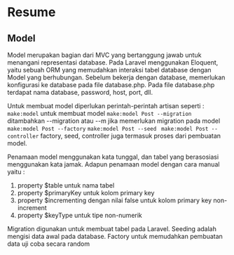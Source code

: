 # Resume
## Model
Model merupakan bagian dari MVC yang bertanggung jawab untuk menangani representasi database. Pada Laravel menggunakan Eloquent, yaitu sebuah ORM yang memudahkan interaksi tabel database dengan Model yang berhubungan. Sebelum bekerja dengan database, memerlukan konfigurasi ke database pada file database.php. Pada file database.php terdapat nama database, password, host, port, dll.

Untuk membuat model diperlukan perintah-perintah artisan seperti :
``make:model`` 
untuk membuat model 
``make:model Post --migration`` 
ditambahkan --migration atau --m jika memerlukan migration pada model 
`` make:model Post --factory `` 
``make:model Post --seed``
`` make:model Post --controller``
factory, seed, controller juga termasuk proses dari pembuatan model.

Penamaan model menggunakan kata tunggal, dan tabel yang berasosiasi menggunakan kata jamak. Adapun penamaan model dengan cara manual yaitu : 
1. property $table untuk nama tabel 
2. property $primaryKey untuk kolom primary key
3. property $incrementing dengan nilai false untuk kolom primary key non-increment
4. property $keyType untuk tipe non-numerik

Migration digunakan untuk membuat tabel pada Laravel. 
Seeding adalah mengisi data awal pada database.
Factory untuk memudahkan pembuatan data uji coba secara random
